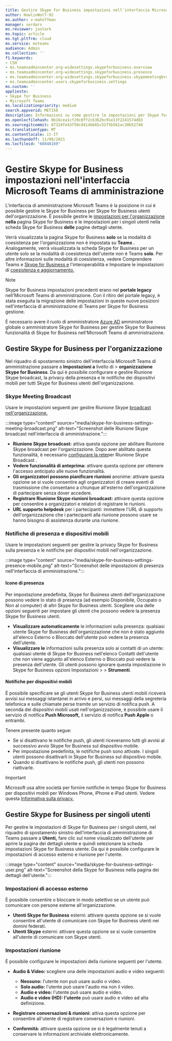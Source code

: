 ```yaml
---
title: Gestire Skype for Business impostazioni nell'interfaccia Microsoft Teams di amministrazione
author: HowlinWolf-92
ms.author: v-mahoffman
manager: serdars
ms.reviewer: jastark
ms.topic: article
ms.tgt.pltfrm: cloud
ms.service: msteams
audience: Admin
ms.collection: ''
f1.keywords:
- CSH
- ms.teamsadmincenter.org-widesettings.skypeforbusiness.overview
- ms.teamsadmincenter.org-widesettings.skypeforbusiness.presence
- ms.teamsadmincenter.org-widesettings.skypeforbusiness.skypemeetingbroadcast
- ms.teamsadmincenter.users.skypeforbusiness.settings
ms.custom: ''
appliesto:
- Skype for Business
- Microsoft Teams
ms.localizationpriority: medium
search.appverid: MET150
description: Informazioni su come gestire le impostazioni per Skype for Business funzionalità nell'interfaccia Microsoft Teams di amministrazione.
ms.openlocfilehash: 0b16cea1cf29c0ff2c6362bc91e13f2241574d83
ms.sourcegitcommit: 67324fe43f50c8414bb65c52f5b561ac30b52748
ms.translationtype: MT
ms.contentlocale: it-IT
ms.lasthandoff: 11/08/2021
ms.locfileid: "60848169"
---
```

# <a name="manage-skype-for-business-settings-in-the-microsoft-teams-admin-center"></a>Gestire Skype for Business impostazioni nell'interfaccia Microsoft Teams di amministrazione

<!-- Bookmark used by Context Sensitive Help (CSH). Do not delete. -->
<a name="sfb-settings"> </a>
<!-- Do not remove the bookmark link above. -->

L'interfaccia di amministrazione Microsoft Teams è la posizione in cui è possibile gestire le Skype for Business per Skype for Business utenti dell'organizzazione. È possibile gestire le [impostazioni per l'organizzazione](#manage-skype-for-business-settings-for-your-organization) [](#manage-skype-for-business-settings-for-individual-users) **nella** pagina Skype for Business e le impostazioni per i singoli utenti nella scheda Skype for Business **delle** pagine dettagli utente.

Verrà visualizzata la pagina Skype for Business **solo** se la modalità di coesistenza per l'organizzazione non è impostata su **Teams .** Analogamente, verrà visualizzata la  scheda Skype for Business per un utente solo se la modalità di coesistenza dell'utente non è Teams **solo**. Per altre informazioni sulle modalità di coesistenza, vedere Comprendere Teams e [Skype for Business e](teams-and-skypeforbusiness-coexistence-and-interoperability.md) l'interoperabilità e Impostare le impostazioni di [coesistenza e aggiornamento.](setting-your-coexistence-and-upgrade-settings.md)

> [!NOTE]
> Skype for Business impostazioni precedenti erano nel **portale legacy** nell'Microsoft Teams di amministrazione. Con il ritiro del portale legacy, è stata eseguita la migrazione delle impostazioni in queste nuove posizioni nell'interfaccia di amministrazione di Teams per Skype for Business gestione.

È necessario avere il ruolo di amministratore [Azure AD](/azure/active-directory/roles/permissions-reference) amministratore globale o amministratore Skype for Business per gestire Skype for Business funzionalità di Skype for Business nell'Microsoft Teams di amministrazione.

## <a name="manage-skype-for-business-settings-for-your-organization"></a>Gestire Skype for Business per l'organizzazione

Nel riquadro di spostamento sinistro dell'interfaccia Microsoft Teams di amministrazione passare a **Impostazioni a** livello di  >  **organizzazione Skype for Business**. Da qui è possibile configurare e gestire Riunione Skype broadcast, la privacy della presenza e le notifiche dei dispositivi mobili per tutti Skype for Business utenti dell'organizzazione.

### <a name="skype-meeting-broadcast"></a>Skype Meeting Broadcast

<!-- Bookmark used by Context Sensitive Help (CSH). Do not delete. -->
<a name="sfb-org-wide-broadcast"> </a>
<!-- Do not remove the bookmark link above. -->

Usare le impostazioni seguenti per gestire Riunione Skype [broadcast nell'organizzazione.](https://support.microsoft.com/office/what-is-a-skype-meeting-broadcast-c472c76b-21f1-4e4b-ab58-329a6c33757d)

:::image type="content" source="media/skype-for-business-settings-meeting-broadcast.png" alt-text="Screenshot delle Riunione Skype broadcast nell'interfaccia di amministrazione.":::

- **Riunione Skype broadcast:** attiva questa opzione per abilitare Riunione Skype broadcast per l'organizzazione. Dopo aver abilitato questa funzionalità, è necessario [configurare la rete](/skypeforbusiness/set-up-your-network-for-skype-meeting-broadcast/set-up-your-network-for-skype-meeting-broadcast)per Riunione Skype Broadcast .
- **Vedere funzionalità di anteprima:** attivare questa opzione per ottenere l'accesso anticipato alle nuove funzionalità.
- **Gli organizzatori possono pianificare riunioni** anonime: attivare questa opzione se si vuole consentire agli organizzatori di creare eventi di trasmissione che consentano a chiunque all'esterno dell'organizzazione di partecipare senza dover accedere. 
- **Registrare Riunione Skype riunioni broadcast:** attivare questa opzione per consentire a organizzatori e relatori di registrare le riunioni.  
- **URL supporto helpdesk** per i partecipanti: immettere l'URL di supporto dell'organizzazione che i partecipanti alla riunione possono usare se hanno bisogno di assistenza durante una riunione.

### <a name="presence-and-mobile-notifications"></a>Notifiche di presenza e dispositivi mobili

<!-- Bookmark used by Context Sensitive Help (CSH). Do not delete. -->
<a name="sfb-org-wide-presence-mobile"> </a>
<!-- Do not remove the bookmark link above. -->


Usare le impostazioni seguenti per gestire la privacy Skype for Business sulla presenza e le notifiche per dispositivi mobili nell'organizzazione.

:::image type="content" source="media/skype-for-business-settings-presence-mobile.png" alt-text="Screenshot delle impostazioni di presenza nell'interfaccia di amministrazione.":::

#### <a name="presence"></a>Icone di presenza

Per impostazione predefinita, Skype for Business utenti dell'organizzazione possono vedere lo stato di presenza (ad esempio Disponibile, Occupato o Non al computer) di altri Skype for Business utenti. Scegliere una delle opzioni seguenti per impostare gli utenti che possono vedere la presenza Skype for Business utenti.

- **Visualizzare automaticamente** le informazioni sulla presenza: qualsiasi utente Skype for Business dell'organizzazione che  non  è stato aggiunto all'elenco Esterno o Bloccato dell'utente può vedere la presenza dell'utente.
- **Visualizzare le** informazioni sulla presenza solo ai contatti di un utente: qualsiasi utente di Skype for Business  nell'elenco Contatti dell'utente che non viene aggiunto all'elenco Esterno o Bloccato può vedere la presenza dell'utente.  Gli utenti possono ignorare questa impostazione in Skype for Business opzioni Impostazioni  >    >  **Strumenti**.

#### <a name="mobile-notifications"></a>Notifiche per dispositivi mobili

È possibile specificare se gli utenti Skype for Business utenti mobili riceverà avvisi sui messaggi istantanei in arrivo e persi, sui messaggi della segreteria telefonica e sulle chiamate perse tramite un servizio di notifica push. A seconda dei dispositivi mobili usati nell'organizzazione, è possibile usare il servizio di notifica **Push Microsoft,** il servizio di notifica **Push Apple** o entrambi.

Tenere presente quanto segue:

- Se si disattivano le notifiche push, gli utenti riceveranno tutti gli avvisi al successivo avvio Skype for Business sul dispositivo mobile.
- Per impostazione predefinita, le notifiche push sono attivate. I singoli utenti possono disattivarli in Skype for Business sul dispositivo mobile.
- Quando si disattivano le notifiche push, gli utenti non possono riattivarle. 

> [!IMPORTANT]
> Microsoft usa altre società per fornire notifiche in tempo Skype for Business per dispositivi mobili per Windows Phone, iPhone e iPad utenti. Vedere questa [Informativa sulla privacy.](https://go.microsoft.com/fwlink/p/?linkid=247732)

## <a name="manage-skype-for-business-settings-for-individual-users"></a>Gestire Skype for Business per singoli utenti

<!-- Bookmark used by Context Sensitive Help (CSH). Do not delete. -->
<a name="sfb-user-settings"> </a>
<!-- Do not remove the bookmark link above. -->

Per gestire le impostazioni di Skype for Business per i singoli utenti, nel riquadro di spostamento sinistro dell'interfaccia di amministrazione di Teams passare  a **Utenti,** fare clic sul nome visualizzato dell'utente per aprire la pagina dei dettagli utente e quindi selezionare la scheda impostazioni Skype for Business utente. Da qui è possibile configurare le impostazioni di accesso esterno e riunione per l'utente.

:::image type="content" source="media/skype-for-business-settings-user.png" alt-text="Screenshot della Skype for Business nella pagina dei dettagli dell'utente.":::

### <a name="external-access-settings"></a>Impostazioni di accesso esterno

È possibile consentire o bloccare in modo selettivo se un utente può comunicare con persone esterne all'organizzazione.

- **Utenti Skype for Business** esterni: attivare questa opzione se si vuole consentire all'utente di comunicare con Skype for Business utenti nei domini federati.
- **Utenti Skype** esterni: attivare questa opzione se si vuole consentire all'utente di comunicare con Skype utenti. 

### <a name="meeting-settings"></a>Impostazioni riunione

È possibile configurare le impostazioni della riunione seguenti per l'utente.

- **Audio & Video:** scegliere una delle impostazioni audio e video seguenti:

    - **Nessuno:** l'utente non può usare audio o video.
    - **Solo audio:** l'utente può usare l'audio ma non il video.
    - **Audio e video:** l'utente può usare audio e video.
    - **Audio e video (HD): l'utente** può usare audio e video ad alta definizione.
    
- **Registrare conversazioni & riunioni:** attiva questa opzione per consentire all'utente di registrare conversazioni e riunioni.
- **Conformità:** attivare questa opzione se si è legalmente tenuti a conservare le informazioni archiviate elettronicamente.